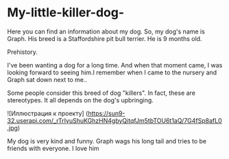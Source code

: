 # My-little-killer-dog-
Here you can find an information about my dog.
So, my dog's name is Graph. His breed is a Staffordshire pit bull terrier. He is 9 months old. 

Prehistory.

I've been wanting a dog for a long time. And when that moment came, I was looking forward to seeing him.I remember when I came to the nursery and Graph sat down next to me..

Some people consider this breed of dog "killers". In fact, these are stereotypes. It all depends on the dog's upbringing.

![Иллюстрация к проекту] (https://sun9-32.userapi.com/_rTrIyuShuKGhzHN4gbyQitqfJm5tbTOU6t1aQ/7G4fSp8afL0.jpg)

My dog is very kind and funny. Graph wags his long tail and tries to be friends with everyone. I love him
